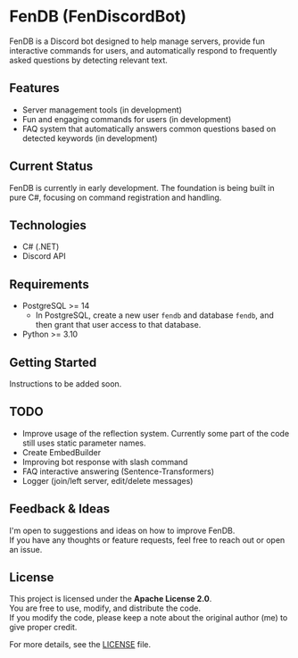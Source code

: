 # FenDB (FenDiscordBot)

FenDB is a Discord bot designed to help manage servers, provide fun interactive commands for users, and automatically respond to frequently asked questions by detecting relevant text.

## Features

- Server management tools (in development)
- Fun and engaging commands for users (in development)
- FAQ system that automatically answers common questions based on detected keywords (in development)

## Current Status

FenDB is currently in early development. The foundation is being built in pure C#, focusing on command registration and handling.

## Technologies

- C# (.NET)
- Discord API

## Requirements

- PostgreSQL >= 14
  - In PostgreSQL, create a new user `fendb` and database `fendb`, and then grant that user access to that database.
- Python >= 3.10

## Getting Started

Instructions to be added soon.

## TODO

- Improve usage of the reflection system. Currently some part of the code still uses static parameter names.
- Create EmbedBuilder
- Improving bot response with slash command
- FAQ interactive answering (Sentence-Transformers)
- Logger (join/left server, edit/delete messages)

## Feedback & Ideas

I'm open to suggestions and ideas on how to improve FenDB.  
If you have any thoughts or feature requests, feel free to reach out or open an issue.

## License

This project is licensed under the **Apache License 2.0**.  
You are free to use, modify, and distribute the code.  
If you modify the code, please keep a note about the original author (me) to give proper credit.

For more details, see the [LICENSE](LICENSE) file.
